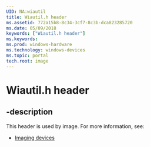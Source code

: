 ```yaml
---
UID: NA:wiautil
title: Wiautil.h header
ms.assetid: 772a15b8-8c34-3cf7-8c3b-dca823285720
ms.date: 05/09/2018
keywords: ["Wiautil.h header"]
ms.keywords: 
ms.prod: windows-hardware
ms.technology: windows-devices
ms.topic: portal
tech.root: image
---
```


# Wiautil.h header


## -description


This header is used by image. For more information, see:

- [Imaging devices](../_image/index.md)
